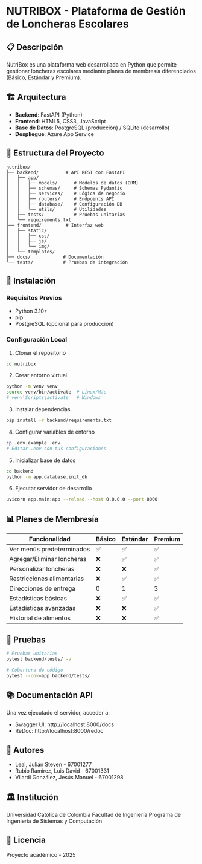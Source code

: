 # NUTRIBOX - Plataforma de Gestión de Loncheras Escolares

## 📋 Descripción
NutriBox es una plataforma web desarrollada en Python que permite gestionar loncheras escolares mediante planes de membresía diferenciados (Básico, Estándar y Premium).

## 🏗️ Arquitectura
- **Backend**: FastAPI (Python)
- **Frontend**: HTML5, CSS3, JavaScript
- **Base de Datos**: PostgreSQL (producción) / SQLite (desarrollo)
- **Despliegue**: Azure App Service

## 📁 Estructura del Proyecto
```
nutribox/
├── backend/          # API REST con FastAPI
│   ├── app/
│   │   ├── models/      # Modelos de datos (ORM)
│   │   ├── schemas/     # Schemas Pydantic
│   │   ├── services/    # Lógica de negocio
│   │   ├── routers/     # Endpoints API
│   │   ├── database/    # Configuración DB
│   │   └── utils/       # Utilidades
│   ├── tests/           # Pruebas unitarias
│   └── requirements.txt
├── frontend/         # Interfaz web
│   ├── static/
│   │   ├── css/
│   │   ├── js/
│   │   └── img/
│   └── templates/
├── docs/            # Documentación
└── tests/           # Pruebas de integración
```

## 🚀 Instalación

### Requisitos Previos
- Python 3.10+
- pip
- PostgreSQL (opcional para producción)

### Configuración Local

1. Clonar el repositorio
```bash
cd nutribox
```

2. Crear entorno virtual
```bash
python -m venv venv
source venv/bin/activate  # Linux/Mac
# venv\Scripts\activate   # Windows
```

3. Instalar dependencias
```bash
pip install -r backend/requirements.txt
```

4. Configurar variables de entorno
```bash
cp .env.example .env
# Editar .env con tus configuraciones
```

5. Inicializar base de datos
```bash
cd backend
python -m app.database.init_db
```

6. Ejecutar servidor de desarrollo
```bash
uvicorn app.main:app --reload --host 0.0.0.0 --port 8000
```

## 📊 Planes de Membresía

| Funcionalidad | Básico | Estándar | Premium |
|--------------|--------|----------|---------|
| Ver menús predeterminados | ✅ | ✅ | ✅ |
| Agregar/Eliminar loncheras | ❌ | ✅ | ✅ |
| Personalizar loncheras | ❌ | ❌ | ✅ |
| Restricciones alimentarias | ❌ | ✅ | ✅ |
| Direcciones de entrega | 0 | 1 | 3 |
| Estadísticas básicas | ❌ | ✅ | ✅ |
| Estadísticas avanzadas | ❌ | ❌ | ✅ |
| Historial de alimentos | ❌ | ❌ | ✅ |

## 🧪 Pruebas

```bash
# Pruebas unitarias
pytest backend/tests/ -v

# Cobertura de código
pytest --cov=app backend/tests/
```

## 📚 Documentación API
Una vez ejecutado el servidor, acceder a:
- Swagger UI: http://localhost:8000/docs
- ReDoc: http://localhost:8000/redoc

## 👥 Autores
- Leal, Julián Steven - 67001277
- Rubio Ramírez, Luis David - 67001331
- Vilardi González, Jesús Manuel - 67001298

## 🏛️ Institución
Universidad Católica de Colombia
Facultad de Ingeniería
Programa de Ingeniería de Sistemas y Computación

## 📄 Licencia
Proyecto académico - 2025
